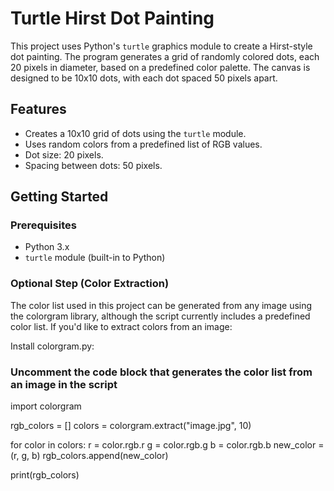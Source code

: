 # Turtle Hirst Dot Painting

This project uses Python's `turtle` graphics module to create a Hirst-style dot painting. The program generates a grid of randomly colored dots, each 20 pixels in diameter, based on a predefined color palette. The canvas is designed to be 10x10 dots, with each dot spaced 50 pixels apart.

## Features

- Creates a 10x10 grid of dots using the `turtle` module.
- Uses random colors from a predefined list of RGB values.
- Dot size: 20 pixels.
- Spacing between dots: 50 pixels.

## Getting Started

### Prerequisites

- Python 3.x
- `turtle` module (built-in to Python)

### Optional Step (Color Extraction)

The color list used in this project can be generated from any image using the colorgram library, although the script currently includes a predefined color list. If you'd like to extract colors from an image:

Install colorgram.py:

### Uncomment the code block that generates the color list from an image in the script

import colorgram

rgb_colors = []
colors = colorgram.extract("image.jpg", 10)

for color in colors:
    r = color.rgb.r
    g = color.rgb.g
    b = color.rgb.b
    new_color = (r, g, b)
    rgb_colors.append(new_color)

print(rgb_colors)
